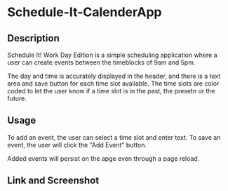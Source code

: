 # Schedule-It-CalenderApp

## Description

Schedule It! Work Day Edition is a simple scheduling application where a user can create events between the timeblocks of 9am and 5pm. 

The day and time is accurately displayed in the header, and there is a text area and save button for each time slot available. The time slots are color coded to let the user know if a time slot is in the past, the presetn or the future.

## Usage

To add an event, the user can select a time slot and enter text. To save an event, the user will click the "Add Event" button. 

Added events will persist on the apge even through a page reload.

## Link and Screenshot

